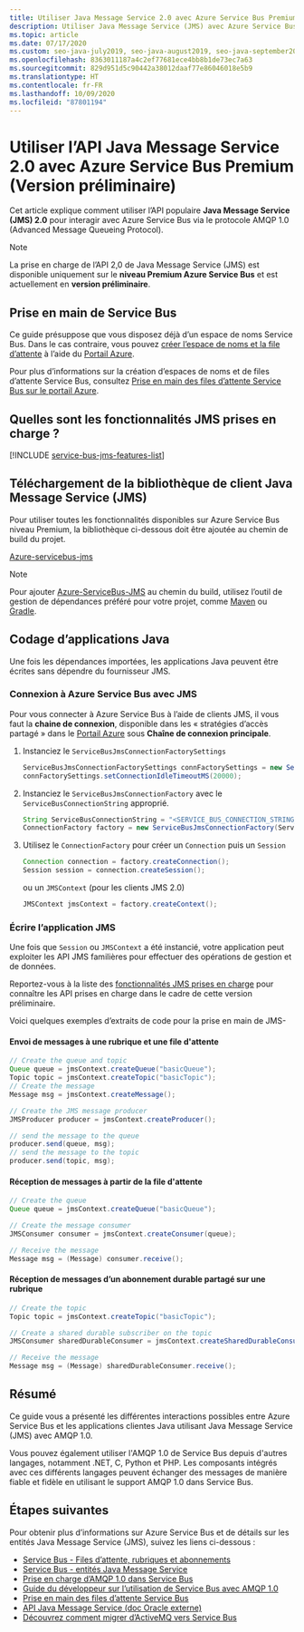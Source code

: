 ```yaml
---
title: Utiliser Java Message Service 2.0 avec Azure Service Bus Premium
description: Utiliser Java Message Service (JMS) avec Azure Service Bus
ms.topic: article
ms.date: 07/17/2020
ms.custom: seo-java-july2019, seo-java-august2019, seo-java-september2019
ms.openlocfilehash: 8363011187a4c2ef77681ece4bb8b1de73ec7a63
ms.sourcegitcommit: 829d951d5c90442a38012daaf77e86046018e5b9
ms.translationtype: HT
ms.contentlocale: fr-FR
ms.lasthandoff: 10/09/2020
ms.locfileid: "87801194"
---
```

# <a name="use-java-message-service-20-api-with-azure-service-bus-premium-preview"></a>Utiliser l’API Java Message Service 2.0 avec Azure Service Bus Premium (Version préliminaire)

Cet article explique comment utiliser l’API populaire **Java Message Service (JMS) 2.0** pour interagir avec Azure Service Bus via le protocole AMQP 1.0 (Advanced Message Queueing Protocol).

> [!NOTE]
> La prise en charge de l’API 2,0 de Java Message Service (JMS) est disponible uniquement sur le **niveau Premium Azure Service Bus** et est actuellement en **version préliminaire**.
>

## <a name="get-started-with-service-bus"></a>Prise en main de Service Bus

Ce guide présuppose que vous disposez déjà d’un espace de noms Service Bus. Dans le cas contraire, vous pouvez [créer l’espace de noms et la file d’attente](service-bus-create-namespace-portal.md) à l’aide du [Portail Azure](https://portal.azure.com). 

Pour plus d’informations sur la création d’espaces de noms et de files d’attente Service Bus, consultez [Prise en main des files d’attente Service Bus sur le portail Azure](service-bus-quickstart-portal.md).

## <a name="what-jms-features-are-supported"></a>Quelles sont les fonctionnalités JMS prises en charge ?

[!INCLUDE [service-bus-jms-features-list](../../includes/service-bus-jms-feature-list.md)]

## <a name="downloading-the-java-message-service-jms-client-library"></a>Téléchargement de la bibliothèque de client Java Message Service (JMS)

Pour utiliser toutes les fonctionnalités disponibles sur Azure Service Bus niveau Premium, la bibliothèque ci-dessous doit être ajoutée au chemin de build du projet.

[Azure-servicebus-jms](https://search.maven.org/artifact/com.microsoft.azure/azure-servicebus-jms)

> [!NOTE]
> Pour ajouter [Azure-ServiceBus-JMS](https://search.maven.org/artifact/com.microsoft.azure/azure-servicebus-jms) au chemin du build, utilisez l’outil de gestion de dépendances préféré pour votre projet, comme [Maven](https://maven.apache.org/) ou [Gradle](https://gradle.org/).
>

## <a name="coding-java-applications"></a>Codage d’applications Java

Une fois les dépendances importées, les applications Java peuvent être écrites sans dépendre du fournisseur JMS.

### <a name="connecting-to-azure-service-bus-using-jms"></a>Connexion à Azure Service Bus avec JMS

Pour vous connecter à Azure Service Bus à l’aide de clients JMS, il vous faut la **chaine de connexion**, disponible dans les « stratégies d’accès partagé » dans le [Portail Azure](https://portal.azure.com) sous **Chaîne de connexion principale**.

1. Instanciez le `ServiceBusJmsConnectionFactorySettings`

    ```java
    ServiceBusJmsConnectionFactorySettings connFactorySettings = new ServiceBusJmsConnectionFactorySettings();
    connFactorySettings.setConnectionIdleTimeoutMS(20000);
    ```
2. Instanciez le `ServiceBusJmsConnectionFactory` avec le `ServiceBusConnectionString` approprié.

    ```java
    String ServiceBusConnectionString = "<SERVICE_BUS_CONNECTION_STRING_WITH_MANAGE_PERMISSIONS>";
    ConnectionFactory factory = new ServiceBusJmsConnectionFactory(ServiceBusConnectionString, connFactorySettings);
    ```

3. Utilisez le `ConnectionFactory` pour créer un `Connection` puis un `Session` 

    ```java
    Connection connection = factory.createConnection();
    Session session = connection.createSession();
    ```
    ou un `JMSContext` (pour les clients JMS 2.0)

    ```java
    JMSContext jmsContext = factory.createContext();
    ```

### <a name="write-the-jms-application"></a>Écrire l’application JMS

Une fois que `Session` ou `JMSContext` a été instancié, votre application peut exploiter les API JMS familières pour effectuer des opérations de gestion et de données.

Reportez-vous à la liste des [fonctionnalités JMS prises en charge](how-to-use-java-message-service-20.md#what-jms-features-are-supported) pour connaître les API prises en charge dans le cadre de cette version préliminaire.

Voici quelques exemples d’extraits de code pour la prise en main de JMS-

#### <a name="sending-messages-to-a-queue-and-topic"></a>Envoi de messages à une rubrique et une file d'attente

```java
// Create the queue and topic
Queue queue = jmsContext.createQueue("basicQueue");
Topic topic = jmsContext.createTopic("basicTopic");
// Create the message
Message msg = jmsContext.createMessage();

// Create the JMS message producer
JMSProducer producer = jmsContext.createProducer();

// send the message to the queue
producer.send(queue, msg);
// send the message to the topic
producer.send(topic, msg);
```

#### <a name="receiving-messages-from-a-queue"></a>Réception de messages à partir de la file d'attente

```java
// Create the queue
Queue queue = jmsContext.createQueue("basicQueue");

// Create the message consumer
JMSConsumer consumer = jmsContext.createConsumer(queue);

// Receive the message
Message msg = (Message) consumer.receive();
```

#### <a name="receiving-messages-from-a-shared-durable-subscription-on-a-topic"></a>Réception de messages d’un abonnement durable partagé sur une rubrique

```java
// Create the topic
Topic topic = jmsContext.createTopic("basicTopic");

// Create a shared durable subscriber on the topic
JMSConsumer sharedDurableConsumer = jmsContext.createSharedDurableConsumer(topic, "sharedDurableConsumer");

// Receive the message
Message msg = (Message) sharedDurableConsumer.receive();
```

## <a name="summary"></a>Résumé

Ce guide vous a présenté les différentes interactions possibles entre Azure Service Bus et les applications clientes Java utilisant Java Message Service (JMS) avec AMQP 1.0.

Vous pouvez également utiliser l'AMQP 1.0 de Service Bus depuis d'autres langages, notamment .NET, C, Python et PHP. Les composants intégrés avec ces différents langages peuvent échanger des messages de manière fiable et fidèle en utilisant le support AMQP 1.0 dans Service Bus.

## <a name="next-steps"></a>Étapes suivantes

Pour obtenir plus d’informations sur Azure Service Bus et de détails sur les entités Java Message Service (JMS), suivez les liens ci-dessous : 
* [Service Bus - Files d’attente, rubriques et abonnements](service-bus-queues-topics-subscriptions.md)
* [Service Bus - entités Java Message Service](service-bus-queues-topics-subscriptions.md#java-message-service-jms-20-entities-preview)
* [Prise en charge d’AMQP 1.0 dans Service Bus](service-bus-amqp-overview.md)
* [Guide du développeur sur l’utilisation de Service Bus avec AMQP 1.0](service-bus-amqp-dotnet.md)
* [Prise en main des files d’attente Service Bus](service-bus-dotnet-get-started-with-queues.md)
* [API Java Message Service (doc Oracle externe)](https://docs.oracle.com/javaee/7/api/javax/jms/package-summary.html)
* [Découvrez comment migrer d’ActiveMQ vers Service Bus](migrate-jms-activemq-to-servicebus.md)

